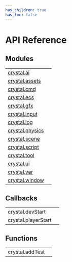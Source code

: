 ```yaml
---
has_children: true
has_toc: false
---
```


# API Reference

## Modules

|                                  |     |
| :------------------------------- | :-- |
| [crystal.ai](ai/index)           |     |
| [crystal.assets](assets/index)   |     |
| [crystal.cmd](cmd/index)         |     |
| [crystal.ecs](ecs/index)         |     |
| [crystal.gfx](gfx/index)         |     |
| [crystal.input](input/index)     |     |
| [crystal.log](log/index)         |     |
| [crystal.physics](physics/index) |     |
| [crystal.scene](scene/index)     |     |
| [crystal.script](script/index)   |     |
| [crystal.tool](tool/index)       |     |
| [crystal.ui](ui/index)           |     |
| [crystal.var](var/index)         |     |
| [crystal.window](window/index)   |     |

## Callbacks

|                     |     |
| :------------------ | :-- |
| crystal.devStart    |     |
| crystal.playerStart |     |

## Functions

|                 |     |
| :-------------- | :-- |
| crystal.addTest |     |
